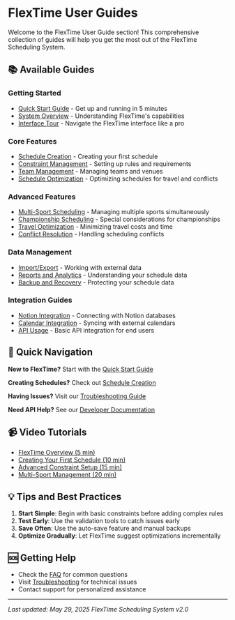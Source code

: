 # FlexTime User Guides

Welcome to the FlexTime User Guide section! This comprehensive collection of guides will help you get the most out of the FlexTime Scheduling System.

## 📚 Available Guides

### Getting Started
- [Quick Start Guide](./quick-start.md) - Get up and running in 5 minutes
- [System Overview](./system-overview.md) - Understanding FlexTime's capabilities
- [Interface Tour](./interface-tour.md) - Navigate the FlexTime interface like a pro

### Core Features
- [Schedule Creation](./schedule-creation.md) - Creating your first schedule
- [Constraint Management](./constraint-management.md) - Setting up rules and requirements
- [Team Management](./team-management.md) - Managing teams and venues
- [Schedule Optimization](./schedule-optimization.md) - Optimizing schedules for travel and conflicts

### Advanced Features
- [Multi-Sport Scheduling](./multi-sport-scheduling.md) - Managing multiple sports simultaneously
- [Championship Scheduling](./championship-scheduling.md) - Special considerations for championships
- [Travel Optimization](./travel-optimization.md) - Minimizing travel costs and time
- [Conflict Resolution](./conflict-resolution.md) - Handling scheduling conflicts

### Data Management
- [Import/Export](./import-export.md) - Working with external data
- [Reports and Analytics](./reports-analytics.md) - Understanding your schedule data
- [Backup and Recovery](./backup-recovery.md) - Protecting your schedule data

### Integration Guides
- [Notion Integration](./notion-integration.md) - Connecting with Notion databases
- [Calendar Integration](./calendar-integration.md) - Syncing with external calendars
- [API Usage](./api-usage.md) - Basic API integration for end users

## 🎯 Quick Navigation

**New to FlexTime?** Start with the [Quick Start Guide](./quick-start.md)

**Creating Schedules?** Check out [Schedule Creation](./schedule-creation.md)

**Having Issues?** Visit our [Troubleshooting Guide](../troubleshooting/README.md)

**Need API Help?** See our [Developer Documentation](../developer-docs/README.md)

## 📹 Video Tutorials

- [FlexTime Overview (5 min)](./videos/overview.md)
- [Creating Your First Schedule (10 min)](./videos/first-schedule.md)
- [Advanced Constraint Setup (15 min)](./videos/advanced-constraints.md)
- [Multi-Sport Management (20 min)](./videos/multi-sport.md)

## 💡 Tips and Best Practices

1. **Start Simple**: Begin with basic constraints before adding complex rules
2. **Test Early**: Use the validation tools to catch issues early
3. **Save Often**: Use the auto-save feature and manual backups
4. **Optimize Gradually**: Let FlexTime suggest optimizations incrementally

## 🆘 Getting Help

- Check the [FAQ](./faq.md) for common questions
- Visit [Troubleshooting](../troubleshooting/README.md) for technical issues
- Contact support for personalized assistance

---

*Last updated: May 29, 2025*
*FlexTime Scheduling System v2.0*